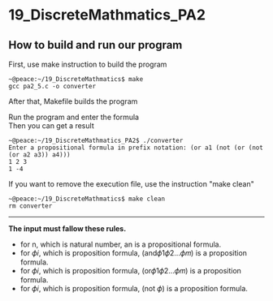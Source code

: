 # 19_DiscreteMathmatics_PA2

## How to build and run our program
First, use make instruction to build the program
~~~
~@peace:~/19_DiscreteMathmatics$ make
gcc pa2_5.c -o converter
~~~
After that, Makefile builds the program

Run the program and enter the formula<br>
Then you can get a result
~~~
~@peace:~/19_DiscreteMathmatics_PA2$ ./converter
Enter a propositional formula in prefix notation: (or a1 (not (or (not (or a2 a3)) a4)))
1 2 3 
1 -4 
~~~

If you want to remove the execution file, use the instruction "make clean"
~~~
~@peace:~/19_DiscreteMathmatics$ make clean
rm converter
~~~

		
------------------------------------------------- 
**The input must fallow these rules.<br>**
- for n, which is natural number, an is a propositional formula.<br>
- for 𝜙𝑖, which is proposition formula, (and𝜙1𝜙2...𝜙𝑚) is a proposition formula.<br>
- for 𝜙𝑖, which is proposition formula, (or𝜙1𝜙2...𝜙𝑚) is a proposition formula.<br>
- for 𝜙𝑖, which is proposition formula, (not 𝜙) is a proposition formula.<br>
